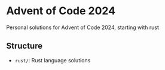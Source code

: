 # Advent of Code 2024

Personal solutions for Advent of Code 2024, starting with rust

## Structure

- `rust/`: Rust language solutions

